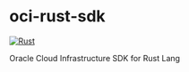 # oci-rust-sdk

[![Rust](https://github.com/digital-divas/oci-rust-sdk/actions/workflows/rust.yml/badge.svg)](https://github.com/digital-divas/oci-rust-sdk/actions/workflows/rust.yml)

 Oracle Cloud Infrastructure SDK for Rust Lang 
